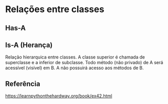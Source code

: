 # Relações entre classes

## Has-A

## Is-A (Herança)
Relação hierarquica entre classes. A classe superior é chamada de superclasse e a inferior de subclasse.
Todo método (não privado) de A será acessível (visível) em B. A não possuirá acesso aos métodos de B.

## Referência
https://learnpythonthehardway.org/book/ex42.html
